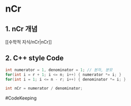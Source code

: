 # nCr

## 1. nCr 개념

[[수학적 지식/nCr|nCr]]

## 2. C++ style Code

```C++
int numerator = 1, denominator = 1; // 분자, 분모
for(int i = r + 1; i <= n; i++) { numerator *= i; }
for(int i = 1; i <= n - r; i++) { denominator *= i; }

int nCr = numerator / denominator;
```

#CodeKeeping
